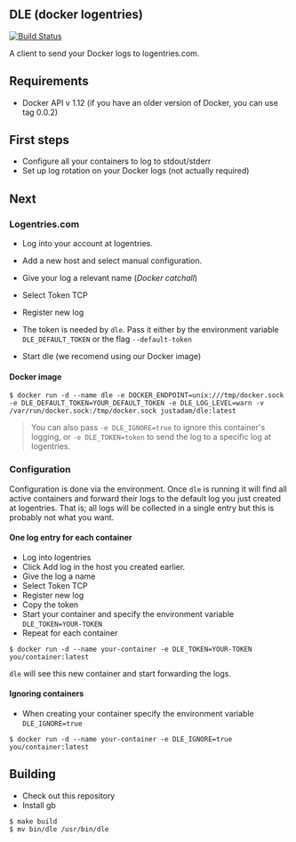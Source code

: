 DLE (docker logentries)
-----------------------

[![Build Status](https://travis-ci.org/JustAdam/dle.svg)](https://travis-ci.org/JustAdam/dle)

A client to send your Docker logs to logentries.com.

## Requirements

- Docker API v 1.12 (if you have an older version of Docker, you can use tag 0.0.2)

## First steps

- Configure all your containers to log to stdout/stderr
- Set up log rotation on your Docker logs (not actually required)

## Next

### Logentries.com

- Log into your account at logentries.
- Add a new host and select manual configuration.
- Give your log a relevant name (*Docker catchall*)
- Select Token TCP
- Register new log
- The token is needed by `dle`. Pass it either by the environment variable `DLE_DEFAULT_TOKEN` or the flag `--default-token`

- Start dle (we recomend using our Docker image)

#### Docker image

```
$ docker run -d --name dle -e DOCKER_ENDPOINT=unix:///tmp/docker.sock -e DLE_DEFAULT_TOKEN=YOUR_DEFAULT_TOKEN -e DLE_LOG_LEVEL=warn -v /var/run/docker.sock:/tmp/docker.sock justadam/dle:latest
```

> You can also pass `-e DLE_IGNORE=true` to ignore this container's logging, or `-e DLE_TOKEN=token` to send the log to a specific log at logentries.

### Configuration

Configuration is done via the environment.  Once `dle` is running it will find all active containers and forward their logs to the default log you just created at logentries.  That is; all logs will be collected in a single entry but this is probably not what you want.

#### One log entry for each container

- Log into logentries
- Click Add log in the host you created earlier.
- Give the log a name
- Select Token TCP
- Register new log
- Copy the token
- Start your container and specify the environment variable `DLE_TOKEN=YOUR-TOKEN`
- Repeat for each container

```
$ docker run -d --name your-container -e DLE_TOKEN=YOUR-TOKEN you/container:latest
```

`dle` will see this new container and start forwarding the logs.

#### Ignoring containers

- When creating your container specify the environment variable `DLE_IGNORE=true`

```
$ docker run -d --name your-container -e DLE_IGNORE=true you/container:latest
```

## Building

- Check out this repository
- Install gb

```
$ make build
$ mv bin/dle /usr/bin/dle
```
